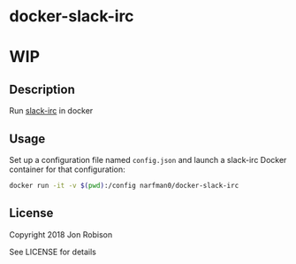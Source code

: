 # docker-slack-irc

# WIP

## Description


Run [slack-irc](https://github.com/ekmartin/slack-irc) in docker

## Usage

Set up a configuration file named `config.json` and launch a slack-irc Docker container for that configuration:

``` bash
docker run -it -v $(pwd):/config narfman0/docker-slack-irc
```

## License

Copyright 2018 Jon Robison

See LICENSE for details
